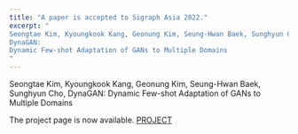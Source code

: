 ```yaml
---
title: "A paper is accepted to Sigraph Asia 2022."
excerpt: "
Seongtae Kim, Kyoungkook Kang, Geonung Kim, Seung-Hwan Baek, Sunghyun Cho,
DynaGAN: 
Dynamic Few-shot Adaptation of GANs to Multiple Domains
"
---
```


Seongtae Kim, Kyoungkook Kang, Geonung Kim, Seung-Hwan Baek, Sunghyun Cho,
DynaGAN: 
Dynamic Few-shot Adaptation of GANs to Multiple Domains

The project page is now available. [PROJECT](https://bluegorae.github.io/dynagan/)